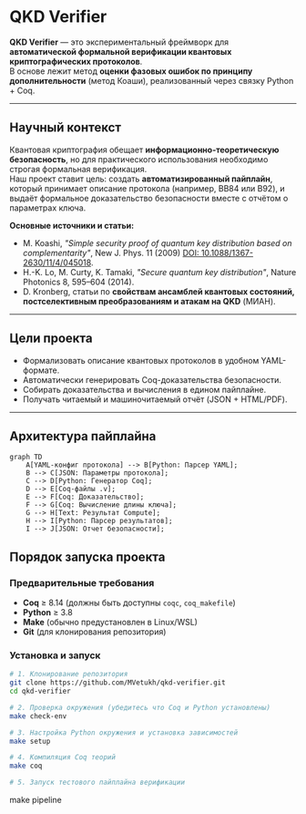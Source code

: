 
# QKD Verifier

**QKD Verifier** — это экспериментальный фреймворк для **автоматической формальной верификации квантовых криптографических протоколов**.  
В основе лежит метод **оценки фазовых ошибок по принципу дополнительности** (метод Коаши), реализованный через связку Python + Coq.

---

## Научный контекст

Квантовая криптография обещает **информационно-теоретическую безопасность**, но для практического использования необходимо строгая формальная верификация.  
Наш проект ставит цель: создать **автоматизированный пайплайн**, который принимает описание протокола (например, BB84 или B92), и выдаёт формальное доказательство безопасности вместе с отчётом о параметрах ключа.

**Основные источники и статьи:**
- M. Koashi, *"Simple security proof of quantum key distribution based on complementarity"*, New J. Phys. 11 (2009) [DOI: 10.1088/1367-2630/11/4/045018](https://doi.org/10.1088/1367-2630/11/4/045018).
- H.-K. Lo, M. Curty, K. Tamaki, *"Secure quantum key distribution"*, Nature Photonics 8, 595–604 (2014).
- D. Kronberg, статьи по **свойствам ансамблей квантовых состояний, постселективным преобразованиям и атакам на QKD** (МИАН).

---

## Цели проекта
- Формализовать описание квантовых протоколов в удобном YAML-формате.  
- Автоматически генерировать Coq-доказательства безопасности.  
- Собирать доказательства и вычисления в едином пайплайне.  
- Получать читаемый и машиночитаемый отчёт (JSON + HTML/PDF).

---

##  Архитектура пайплайна

```mermaid
graph TD
    A[YAML-конфиг протокола] --> B[Python: Парсер YAML];
    B --> C[JSON: Параметры протокола];
    C --> D[Python: Генератор Coq];
    D --> E[Coq-файлы .v];
    E --> F[Coq: Доказательство];
    F --> G[Coq: Вычисление длины ключа];
    G --> H[Text: Результат Compute];
    H --> I[Python: Парсер результатов];
    I --> J[JSON: Отчет безопасности];
```

##  Порядок запуска проекта

### Предварительные требования

- **Coq** ≥ 8.14 (должны быть доступны `coqc`, `coq_makefile`)
- **Python** ≥ 3.8
- **Make** (обычно предустановлен в Linux/WSL)
- **Git** (для клонирования репозитория)

### Установка и запуск

```bash
# 1. Клонирование репозитория
git clone https://github.com/MVetukh/qkd-verifier.git
cd qkd-verifier

# 2. Проверка окружения (убедитесь что Coq и Python установлены)
make check-env

# 3. Настройка Python окружения и установка зависимостей
make setup

# 4. Компиляция Coq теорий
make coq

# 5. Запуск тестового пайплайна верификации
```
make pipeline
